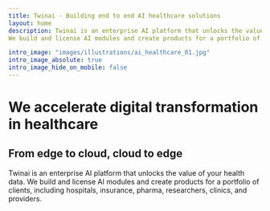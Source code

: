 ```yaml
---
title: Twinai - Building end to end AI healthcare solutions
layout: home
description: Twinai is an enterprise AI platform that unlocks the value of your health data.
We build and license AI modules and create products for a portfolio of clients, including hospitals, insurance, pharma, researchers, clinics, and providers.

intro_image: "images/illustrations/ai_healthcare_01.jpg"
intro_image_absolute: true
intro_image_hide_on_mobile: false
---
```


# We accelerate digital transformation in healthcare
## From edge to cloud, cloud to edge

Twinai is an enterprise AI platform that unlocks the value of your health data.
We build and license AI modules and create products for a portfolio of clients, including hospitals, insurance, pharma, researchers, clinics, and providers.
